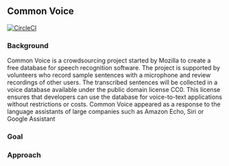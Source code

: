 ## Common Voice
[![CircleCI](https://circleci.com/gh/dachosen1/Common-Voice.svg?style=svg)](https://circleci.com/gh/dachosen1/Common-Voice)


### Background 

Common Voice is a crowdsourcing project started by Mozilla to create a free database for speech recognition software. The project is supported by volunteers who record sample sentences with a microphone and review recordings of other users. The transcribed sentences will be collected in a voice database available under the public domain license CC0. This license ensures that developers can use the database for voice-to-text applications without restrictions or costs. Common Voice appeared as a response to the language assistants of large companies such as Amazon Echo, Siri or Google Assistant


### Goal 

### Approach 


